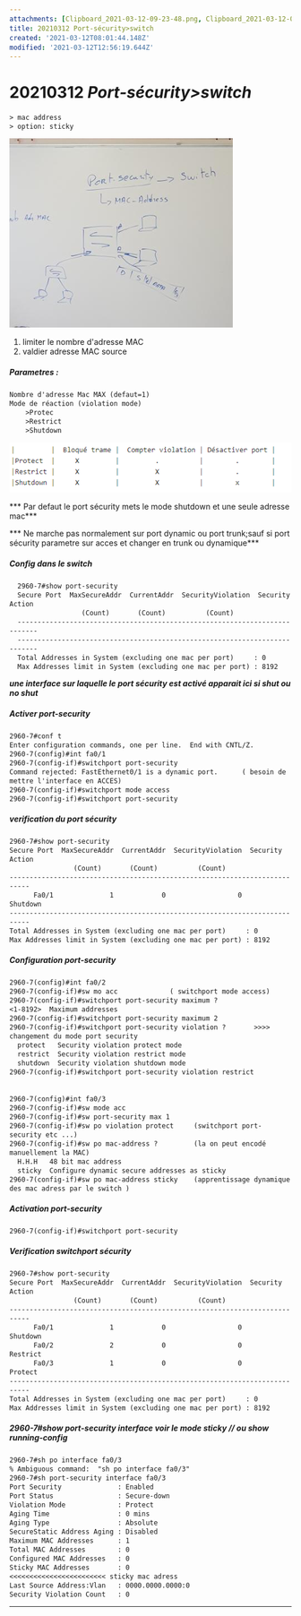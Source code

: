 ```yaml
---
attachments: [Clipboard_2021-03-12-09-23-48.png, Clipboard_2021-03-12-09-28-57.png]
title: 20210312 Port-sécurity>switch
created: '2021-03-12T08:01:44.148Z'
modified: '2021-03-12T12:56:19.644Z'
---
```


# 20210312 ***Port-sécurity>switch***

    > mac address
    > option: sticky
![](./assets/img/Clipboard_2021-03-12-09-23-48.png)


1) limiter le nombre d'adresse MAC
2) valdier adresse MAC source

##### Parametres :

    Nombre d'adresse Mac MAX (defaut=1)
    Mode de réaction (violation mode)
        >Protec
        >Restrict
        >Shutdown

![](./assets/img/Clipboard_2021-03-12-09-28-57.png)

*** Par defaut le port sécurity mets le mode shutdown et une seule adresse mac***

*** Ne marche pas normalement sur port dynamic ou port trunk;sauf si port sécurity parametre sur acces et changer en trunk ou dynamique***

##### Config dans le switch

      2960-7#show port-security
      Secure Port  MaxSecureAddr  CurrentAddr  SecurityViolation  Security Action
                      (Count)       (Count)          (Count)
      ---------------------------------------------------------------------------
      ---------------------------------------------------------------------------
      Total Addresses in System (excluding one mac per port)     : 0
      Max Addresses limit in System (excluding one mac per port) : 8192

***une interface sur laquelle le port sécurity est activé apparait ici si shut ou no shut***

##### ***Activer port-security***

    2960-7#conf t
    Enter configuration commands, one per line.  End with CNTL/Z.
    2960-7(config)#int fa0/1
    2960-7(config-if)#switchport port-security
    Command rejected: FastEthernet0/1 is a dynamic port.      ( besoin de mettre l'interface en ACCES)
    2960-7(config-if)#switchport mode access
    2960-7(config-if)#switchport port-security


##### ***verification du port sécurity***

    2960-7#show port-security
    Secure Port  MaxSecureAddr  CurrentAddr  SecurityViolation  Security Action
                    (Count)       (Count)          (Count)
    ---------------------------------------------------------------------------
          Fa0/1              1            0                  0         Shutdown
    ---------------------------------------------------------------------------
    Total Addresses in System (excluding one mac per port)     : 0
    Max Addresses limit in System (excluding one mac per port) : 8192

##### ***Configuration port-security***

    2960-7(config)#int fa0/2
    2960-7(config-if)#sw mo acc             ( switchport mode access)
    2960-7(config-if)#switchport port-security maximum ?
    <1-8192>  Maximum addresses
    2960-7(config-if)#switchport port-security maximum 2
    2960-7(config-if)#switchport port-security violation ?       >>>> changement du mode port security
      protect   Security violation protect mode
      restrict  Security violation restrict mode
      shutdown  Security violation shutdown mode
    2960-7(config-if)#switchport port-security violation restrict


    2960-7(config)#int fa0/3
    2960-7(config-if)#sw mode acc
    2960-7(config-if)#sw port-security max 1
    2960-7(config-if)#sw po violation protect     (switchport port-security etc ...)
    2960-7(config-if)#sw po mac-address ?         (la on peut encodé manuellement la MAC)
      H.H.H   48 bit mac address
      sticky  Configure dynamic secure addresses as sticky
    2960-7(config-if)#sw po mac-address sticky    (apprentissage dynamique des mac adress par le switch )

##### ***Activation port-security***

    2960-7(config-if)#switchport port-security

##### ***Verification switchport sécurity***

    2960-7#show port-security
    Secure Port  MaxSecureAddr  CurrentAddr  SecurityViolation  Security Action
                    (Count)       (Count)          (Count)
    ---------------------------------------------------------------------------
          Fa0/1              1            0                  0         Shutdown
          Fa0/2              2            0                  0         Restrict
          Fa0/3              1            0                  0          Protect
    ---------------------------------------------------------------------------
    Total Addresses in System (excluding one mac per port)     : 0
    Max Addresses limit in System (excluding one mac per port) : 8192


##### ***2960-7#show port-security interface <interface>*** voir le mode sticky // ou show running-config

    2960-7#sh po interface fa0/3
    % Ambiguous command:  "sh po interface fa0/3"
    2960-7#sh port-security interface fa0/3
    Port Security              : Enabled
    Port Status                : Secure-down
    Violation Mode             : Protect
    Aging Time                 : 0 mins
    Aging Type                 : Absolute
    SecureStatic Address Aging : Disabled
    Maximum MAC Addresses      : 1
    Total MAC Addresses        : 0
    Configured MAC Addresses   : 0
    Sticky MAC Addresses       : 0                       <<<<<<<<<<<<<<<<<<<<<<<< sticky mac adress
    Last Source Address:Vlan   : 0000.0000.0000:0
    Security Violation Count   : 0

---------------------------------------------------------------------------------------------------------------------------------------------------------







